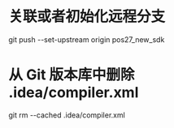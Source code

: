 # 关联或者初始化远程分支
git push --set-upstream origin pos27_new_sdk

# 从 Git 版本库中删除 .idea/compiler.xml
git rm --cached .idea/compiler.xml

